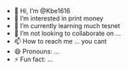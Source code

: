 - 👋 Hi, I’m @Kbe1616
- 👀 I’m interested in print money
- 🌱 I’m currently learning much tesnet
- 💞️ I’m not looking to collaborate on ...
- 📫 How to reach me ... you cant 
- 😄 Pronouns: ...
- ⚡ Fun fact: ...

<!---
Kbe1616/Kbe1616 is a ✨ special ✨ repository because its `README.md` (this file) appears on your GitHub profile.
You can click the Preview link to take a look at your changes.
--->
